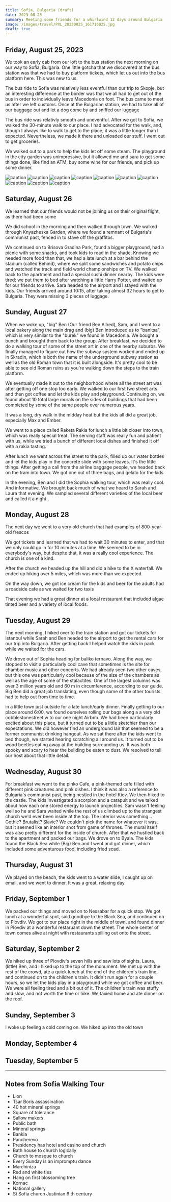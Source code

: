 ```yaml
---
title: Sofia, Bulgaria (draft)
date: 2023-08-25
summary: Meeting some friends for a whirlwind 12 days around Bulgaria
image: /images/travel/PXL_20230825_161716025.jpg
draft: true
---
```


## Friday, August 25, 2023

We took an early cab from our loft to the bus station the next morning on our way to Sofia, Bulgaria.  One little gotcha that we discovered at the bus station was that we had to buy platform tickets, which let us out into the bus platform here. This was new to us.

The bus ride to Sofia was relatively less eventful than our trip to Skopje, but an interesting difference at the border was that we all had to get out of the bus in order to individually leave Macedonia on foot. The bus came to meet us after we left customs. Once at the Bulgarian station, we had to take all of our baggage out and let a dog come by and sniffed our luggage

The bus ride was relativly smooth and uneventful.  After we got to Sofia, we walked the 30-minute walk to our place.  I had advocated for the walk, and, though I always like to walk to get to the place, it was a little longer than I expected.  Nevertheless, we made it there and unloaded our stuff.  I went out to get groceries.

We walked out to a park to help the kids let off some steam.  The playground in the city garden was unimpressive, but it allowed me and sara to get some things done, like find an ATM, buy some wine for our friends, and pick up some dinner.

![caption](/images/travel/PXL_20230825_065833668.jpg)
![caption](/images/travel/PXL_20230825_070637773.MP.jpg)
![caption](/images/travel/PXL_20230825_070935171.jpg)
![caption](/images/travel/PXL_20230825_091659122.jpg)
![caption](/images/travel/PXL_20230825_101410576.MP.jpg)
![caption](/images/travel/PXL_20230825_104311378.MP.jpg)
![caption](/images/travel/PXL_20230825_125543832.jpg)
![caption](/images/travel/PXL_20230825_125950287.jpg)
![caption](/images/travel/PXL_20230825_154159718.jpg)
![caption](/images/travel/PXL_20230825_161716025.jpg)

## Saturday, August 26

We learned that our friends would not be joining us on their original flight, as there had been some

We did school in the morning and then walked through town.  We walked through Knyazheska Garden, where we found a remnant of Bulgaria's communist past, fenced in to stave off the graffitos.

We continued on to Brisova Gradina Park, found a bigger playground, had a picnic with some snacks, and took kids to read in the shade.  Knowing we needed more food than that, we had a late lunch at a bar behind the stadium (called Behind), where we split some sandwiches and potato chips and watched the track and field world championships on TV.  We walked back to the apartment and had a special sushi dinner nearby.  The kids were tired; we put them to bed after watching a little Harry Potter, and waited up for our friends to arrive.  Sara headed to the airport and I stayed with the kids.  Our friends arrived around 10:15, after taking almost 32 hours to get to Bulgaria.  They were missing 3 pieces of luggage.

## Sunday, August 27

When we woke up, "big" Ben (Our friend Ben Allred), Sam, and I went to a local bakery along the main drag and (big) Ben introduced us to "banitsa", which is very similar to the "burek" we found in Macedonia.  We bought a bunch and brought them back to the group.  After breakfast, we decided to do a walking tour of some of the street art in one of the nearby suburbs. We finally managed to figure out how the subway system worked and ended up in Skradin, which is both the name of the underground subway station as well as the old Roman town that it is built alongside. It's pretty cool to be able to see old Roman ruins as you're walking down the steps to the train platform.

We eventually made it out to the neighborhood where all the street art was after getting off one stop too early.  We walked to our first two street arts and then got coffee and let the kids play and playground. Continuing on, we found about 10 total large murals on the sides of buildings that had been completed by some of the same people over numerous years.

It was a long, dry walk in the midday heat but the kids all did a great job, especially Max and Ember.

We went to a place called Raketa Rakia for lunch a little bit closer into town, which was really special treat. The serving staff was really fun and patient with us, while we tried a bunch of different local dishes and finished it off with a rakia tasting.

After lunch we went across the street to the park, filled up our water bottles and let the kids play in the concrete slide with some leaves. It's the little things. After getting a call from the airline baggage people, we headed back on the tram into town.  We got one out of three bags, and gelato for the kids

In the evening, Ben and I did the Sophia walking tour, which was really cool. And informative. We brought back much of what we heard to Sarah and Laura that evening. We sampled several different varieties of the local beer and called it a night..

## Monday, August 28

The next day we went to a very old church that had examples of 800-year-old frescos

We got tickets and learned that we had to wait 30 minutes to enter, and that we only could go in for 10 minutes at a time. We seemed to be in everybody's way, but despite that, it was a really cool experience. The church is one of a kind.

After the church we headed up the hill and did a hike to the X waterfall. We ended up hiking over 5 miles, which was more than we expected.

On the way down, we got ice cream for the kids and beer for the adults had a roadside cafe as we waited for two taxis

That evening we had a great dinner at a local restaurant that included algae tinted beer and a variety of local foods.

## Tuesday, August 29

The next morning, I hiked over to the train station and got our tickets for Istanbul while Sarah and Ben headed to the airport to get the rental cars for our trip into Bulgaria. After getting back I helped watch the kids in pack while we waited for the cars.

We drove out of Sophia heading for baliko ternavo.  Along the way, we stopped to visit a particularly cool cave that sometimes is the site for chamber music and other concerts. We had already seen two other caves, but this one was particularly cool because of the size of the chambers as well as the age of some of the stalactites. One of the largest columns was over 3 million years old and 60 m in circumference, according to our guide. Big Ben did a great job translating, even though some of the other tourists had to help out from time to time.

in a little town just outside for a late lunch/early dinner. Finally getting to our place around 6:00, we found ourselves rolling our bags along a a very old cobblestonestreet w to our one night Airbnb. We had been particularly excited about this place, but it turned out to be a little sketchier than our expectations. We did however find an underground lair that seemed to be a former communist drinking hangout. As we sat there after the kids went to bed though, we started hearing scratching all around us. It turned out to be wood beetles eating away at the building surrounding us. It was both spooky and scary to hear the building be eaten to dust.  We resolved to tell our host about that little detail.

## Wednesday, August 30

For breakfast we went to the pinko Cafe, a pink-themed cafe filled with different pink creatures and pink dishes. I think it was also a reference to Bulgaria's communist past, being nestled in the hotel Kiev. We then hiked to the castle.  The kids investigated a scorpion and a catapult and we talked about how each one stored energy to launch projectiles.  Sam wasn't feeling well so he and Sara waited while the rest of us climbed up to the strangest church we'd ever been inside at the top. The interior was something... Gothic? Brutalist? Slavic? We couldn't pick the name for whatever it was, but it seemed like an interior shot from game of thrones.  The mural itself was also pretty different for the inside of church.  After that we hustled back to the apartment and packed our bags.  We drove on to Byala.  The kids found the Black Sea while (Big) Ben and I went and got dinner, which included some adventurous food, including fried scad.

## Thursday, August 31

We played on the beach, the kids went to a water slide, I caught up on email, and we went to dinner.  It was a great, relaxing day

## Friday, September 1

We packed our things and moved on to Nessabar for a quick stop.  We got lunch at a wonderful spot, said goodbye to the Black Sea, and continued on to Plovdiv.  We got to our place right in the middle of town, and found dinner in Plovdiv at a wonderful restaruant down the street.  The whole center of town comes alive at night with restaurants spilling out onto the street.

## Saturday, September 2

We hiked up three of Plovdiv's seven hills and saw lots of sights.  Laura, (little) Ben, and I hiked up to the top of the monument.  We met up with the rest of the crowd, ate a quick lunch at the end of the children's train line, and continued on to the children's train.  It didn't run again for a couple hours, so we let the kids play in a playground while we got coffee and beer.  We were all feeling tired and a bit out of it.  The children's train was stuffy and slow, and not worth the time or hike.  We taxied home and ate dinner on the roof.

## Sunday, September 3

I woke up feeling a cold coming on.  We hiked up into the old town

## Monday, September 4

## Tuesday, September 5



----

## Notes from Sofia Walking Tour

- Lion
- Tsar Boris assassination
- 40 hot mineral springs
- Square of tolerance
- Sallow makers 
- Public bath
- Mineral springs
- Bankia
- Pancherevo
- Presidency has hotel and casino and church
- Bath house to church logically
- Church to mosque to church
- Every Sunday is an impromptu dance
- Marchiniza
- Red and white ties
- Hang on first blossoming tree
- Kornac
- National gallery
- St Sofia church Justinian 6 th century